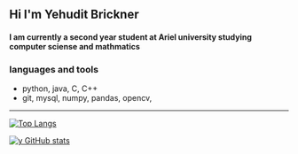 

## Hi I'm Yehudit Brickner

#### I am currently a second year student at Ariel university studying computer sciense and mathmatics

### languages and tools
 - python, java, C, C++
 - git, mysql, numpy, pandas, opencv,

______________________________________________________________________________________________________________________________________________________________________________


[![Top Langs](https://github-readme-stats.vercel.app/api/top-langs/?username=Yehudit-Brickner&exclude_repo=github-readme-stats,YehuditBrickner.github.io)](https://github.com/Yehudit-Brickner/github-readme-stats)



[![y GitHub stats](https://github-readme-stats.vercel.app/api?username=Yehudit-Brickner)](https://github.com/Yehudit-Brickner/github-readme-stats)
